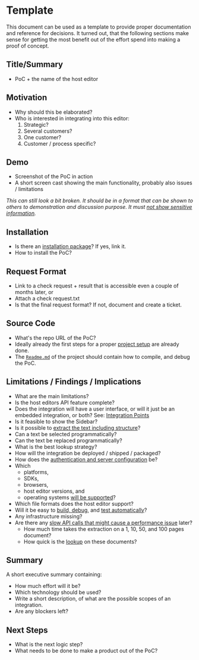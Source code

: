 # Template

This document can be used as a template to provide proper documentation and reference for decisions.
It turned out,
that the following sections make sense for getting the most benefit out of the effort spend into making a proof of concept.

## Title/Summary

* PoC + the name of the host editor

## Motivation

* Why should this be elaborated?
* Who is interested in integrating into this editor:
    1. Strategic?
    2. Several customers?
    3. One customer?
    4. Customer / process specific?

## Demo

* Screenshot of the PoC in action
* A short screen cast showing the main functionality, probably also issues / limitations

*This can still look a bit broken. It should be in a format that can be shown to others to demonstration and discussion purpose.*
*It must [not show sensitive information](security-safety.md).*

## Installation

* Is there an [installation package](packaging.md)? If yes, link it.
* How to install the PoC?

## Request Format

* Link to a check request + result that is accessible even a couple of months later, or
* Attach a check request.txt
* Is that the final request format? If not, document and create a ticket.

## Source Code

* What's the repo URL of the PoC?
* Ideally already the first steps for a proper [project setup](project-setup.md) are already done.
* The [`Readme.md`](project-setup.md#readme) of the project should contain how to compile, and debug the PoC.

## Limitations / Findings / Implications

* What are the main limitations?
* Is the host editors API feature complete?
* Does the integration will have a user interface, or will it just be an embedded integration, or both?
  See: [Integration Points](integration-points.md)
* Is it feasible to show the Sidebar?
* Is it possible to [extract the text including structure](text-extraction.md)?
* Can a text be selected programmatically?
* Can the text be replaced programmatically?
* What is the best lookup strategy?
* How will the integration be deployed / shipped / packaged?
* How does the [authentication and server configuration](configuration.md) be?
* Which
    + platforms,
    + SDKs,
    + browsers,
    + host editor versions, and
    + operating systems
  [will be supported](interoperability.md)?
* Which file formats does the host editor support?
* Will it be easy to [build, debug](project-setup.md#build-system), and [test automatically](testing.md)?
* Any infrastructure missing?
* Are there any [slow API calls that might cause a performance issue](performance.md) later?
    + How much time takes the extraction on a 1, 10, 50, and 100 pages document?
    + How quick is the [lookup](text-lookup.md) on these documents?

## Summary

A short executive summary containing:

* How much effort will it be?
* Which technology should be used?
* Write a short description, of what are the possible scopes of an integration.
* Are any blockers left?

## Next Steps

* What is the next logic step?
* What needs to be done to make a product out of the PoC?
